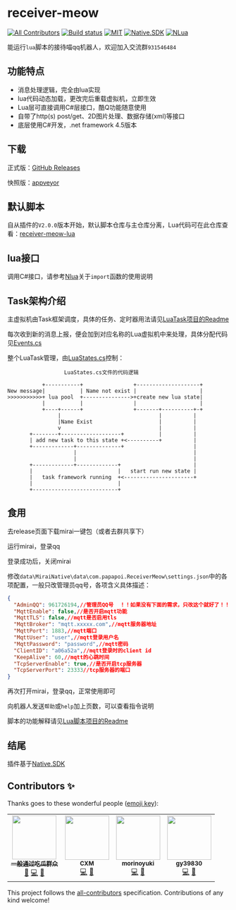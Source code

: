 # receiver-meow

[![All Contributors](https://img.shields.io/badge/all_contributors-3-orange.svg?style=flat-square)](#contributors)
[![Build status](https://ci.appveyor.com/api/projects/status/46tmg2sh60l7kekf?svg=true)](https://ci.appveyor.com/project/chenxuuu/receiver-meow)
[![MIT](https://img.shields.io/static/v1.svg?label=license&message=MIT&color=green)](https://github.com/chenxuuu/receiver-meow/blob/master/LICENSE)
[![Native.SDK](https://img.shields.io/badge/dependencies-Native.SDK-blueviolet.svg)](https://github.com/Jie2GG/Native.Csharp.Frame)
[![NLua](https://img.shields.io/badge/dependencies-NLua-green.svg)](https://github.com/NLua/NLua/)

能运行`lua`脚本的接待喵qq机器人，欢迎加入交流群`931546484`

## 功能特点

- 消息处理逻辑，完全由lua实现
- lua代码动态加载，更改完后重载虚拟机，立即生效
- Lua层可直接调用C#层接口，酷Q功能随意使用
- 自带了http(s) post/get、2D图片处理、数据存储(xml)等接口
- 底层使用C#开发，.net framework 4.5版本

## 下载

正式版：[GitHub Releases](https://github.com/chenxuuu/receiver-meow/releases)

快照版：[appveyor](https://ci.appveyor.com/project/chenxuuu/receiver-meow/build/artifacts)

## 默认脚本

自从插件的`V2.0.0`版本开始，默认脚本仓库与主仓库分离，Lua代码可在此仓库查看：[receiver-meow-lua](https://github.com/chenxuuu/receiver-meow-lua)

## lua接口

调用C#接口，请参考[Nlua](https://github.com/NLua/NLua/)关于`import`函数的使用说明

## Task架构介绍

主虚拟机由Task框架调度，具体的任务、定时器用法请见[LuaTask项目的Readme](https://github.com/chenxuuu/LuaTask-csharp)

每次收到新的消息上报，便会加到对应名称的Lua虚拟机中来处理，具体分配代码见[Events.cs](https://github.com/chenxuuu/receiver-meow/blob/Native.Csharp.Frame-4.0/ReceiverMeow/ReceiverMeow/App/Events.cs)

整个LuaTask管理，由[LuaStates.cs](https://github.com/chenxuuu/receiver-meow/blob/Native.Csharp.Frame-4.0/ReceiverMeow/ReceiverMeow/App/LuaEnv/LuaStates.cs)控制：

```log
                  LuaStates.cs文件的代码逻辑

           +-----------+                +--------------------+
New message|           | Name not exist |                    |
>>>>>>>>>>>+ lua pool  +--------------->+create new lua state|
           |           |                |                    |
           +----+------+                +-------+----------+-+
                |                               |          |
                |Name Exist                     |          |
                v                               |          |
       +--------+-------------------+           |          |
       | add new task to this state +<----------+          |
       +-------------+--------------+                      |
                     |                                     |
                     |                                     |
       +-------------+-------------+                       |
       |                           |   start run new state |
       |   task framework running  +<----------------------+
       |                           |
       +---------------------------+
```

## 食用

去release页面下载mirai一键包（或者去群共享下）

运行mirai，登录qq

登录成功后，关闭mirai

修改`data\MiraiNative\data\com.papapoi.ReceiverMeow\settings.json`中的各项配置，一般只改管理员qq号，各项含义具体描述：

```json
{
  "AdminQQ": 961726194,//管理员QQ号  ！！如果没有下面的需求，只改这个就好了！！
  "MqttEnable": false,//是否开启mqtt功能
  "MqttTLS": false,//mqtt是否启用tls
  "MqttBroker": "mqtt.xxxxx.com",//mqtt服务器地址
  "MqttPort": 1883,//mqtt端口
  "MqttUser": "user",//mqtt登录用户名
  "MqttPassword": "password",//mqtt密码
  "ClientID": "a06a52a",//mqtt登录时的client id
  "KeepAlive": 60,//mqtt的心跳时间
  "TcpServerEnable": true,//是否开启tcp服务器
  "TcpServerPort": 23333//tcp服务器的端口
}
```

再次打开mirai，登录qq，正常使用即可

向机器人发送`帮助`或`help`加上页数，可以查看指令说明

脚本的功能解释请见[Lua脚本项目的Readme](https://github.com/chenxuuu/receiver-meow-lua)

## 结尾

插件基于[Native.SDK](https://github.com/Jie2GG/Native.Csharp.Frame)

## Contributors ✨

Thanks goes to these wonderful people ([emoji key](https://allcontributors.org/docs/en/emoji-key)):

<!-- ALL-CONTRIBUTORS-LIST:START - Do not remove or modify this section -->
<!-- prettier-ignore-start -->
<!-- markdownlint-disable -->
<table>
  <tr>
    <td align="center"><a href="https://github.com/NAGATOYUKl"><img src="https://avatars3.githubusercontent.com/u/42117627?v=4" width="100px;" alt=""/><br /><sub><b>一般通过吃瓜群众</b></sub></a><br /><a href="#maintenance-NAGATOYUKl" title="Maintenance">🚧</a> <a href="https://github.com/chenxuuu/receiver-meow/commits?author=NAGATOYUKl" title="Code">💻</a> <a href="#ideas-NAGATOYUKl" title="Ideas, Planning, & Feedback">🤔</a></td>
    <td align="center"><a href="https://github.com/littlecxm"><img src="https://avatars0.githubusercontent.com/u/16154023?v=4" width="100px;" alt=""/><br /><sub><b>CXM</b></sub></a><br /><a href="https://github.com/chenxuuu/receiver-meow/commits?author=littlecxm" title="Code">💻</a> <a href="https://github.com/chenxuuu/receiver-meow/issues?q=author%3Alittlecxm" title="Bug reports">🐛</a></td>
    <td align="center"><a href="https://github.com/morinoyuki"><img src="https://avatars1.githubusercontent.com/u/37149715?v=4" width="100px;" alt=""/><br /><sub><b>morinoyuki</b></sub></a><br /><a href="https://github.com/chenxuuu/receiver-meow/commits?author=morinoyuki" title="Code">💻</a> <a href="https://github.com/chenxuuu/receiver-meow/issues?q=author%3Amorinoyuki" title="Bug reports">🐛</a></td>
    <td align="center"><a href="https://github.com/gy39830"><img src="https://avatars1.githubusercontent.com/u/60922309?v=4" width="100px;" alt=""/><br /><sub><b>gy39830</b></sub></a><br /><a href="https://github.com/chenxuuu/receiver-meow/commits?author=gy39830" title="Code">💻</a> <a href="https://github.com/chenxuuu/receiver-meow/issues?q=author%3Agy39830" title="Bug reports">🐛</a></td>
  </tr>
</table>

<!-- markdownlint-enable -->
<!-- prettier-ignore-end -->
<!-- ALL-CONTRIBUTORS-LIST:END -->

This project follows the [all-contributors](https://github.com/all-contributors/all-contributors) specification. Contributions of any kind welcome!
